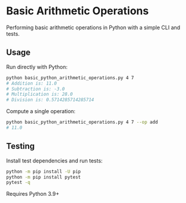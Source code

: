 # Basic Arithmetic Operations

Performing basic arithmetic operations in Python with a simple CLI and tests.

## Usage

Run directly with Python:

```bash
python basic_python_arithmetic_operations.py 4 7
# Addition is: 11.0
# Subtraction is: -3.0
# Multiplication is: 28.0
# Division is: 0.5714285714285714
```

Compute a single operation:

```bash
python basic_python_arithmetic_operations.py 4 7 --op add
# 11.0
```

## Testing

Install test dependencies and run tests:

```bash
python -m pip install -U pip
python -m pip install pytest
pytest -q
```

Requires Python 3.9+
